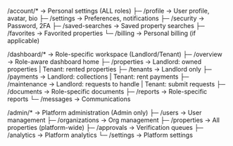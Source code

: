 /account/*          → Personal settings (ALL roles)
  ├─ /profile       → User profile, avatar, bio
  ├─ /settings      → Preferences, notifications
  ├─ /security      → Password, 2FA
  ├─ /saved-searches → Saved property searches
  ├─ /favorites     → Favorited properties
  └─ /billing       → Personal billing (if applicable)

/dashboard/*        → Role-specific workspace (Landlord/Tenant)
  ├─ /overview      → Role-aware dashboard home
  ├─ /properties    → Landlord: owned properties | Tenant: rented properties
  ├─ /tenants       → Landlord only
  ├─ /payments      → Landlord: collections | Tenant: rent payments
  ├─ /maintenance   → Landlord: requests to handle | Tenant: submit requests
  ├─ /documents     → Role-specific documents
  ├─ /reports       → Role-specific reports
  └─ /messages      → Communications

/admin/*            → Platform administration (Admin only)
  ├─ /users         → User management
  ├─ /organizations → Org management
  ├─ /properties    → All properties (platform-wide)
  ├─ /approvals     → Verification queues
  ├─ /analytics     → Platform analytics
  └─ /settings      → Platform settings